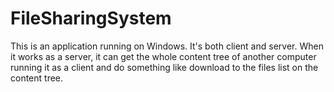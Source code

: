 # FileSharingSystem

This is an application running on Windows. It's both client and server. When it works as a server, 
it can get the whole content tree of another computer running it as a client and do something like download
to the files list on the content tree.
